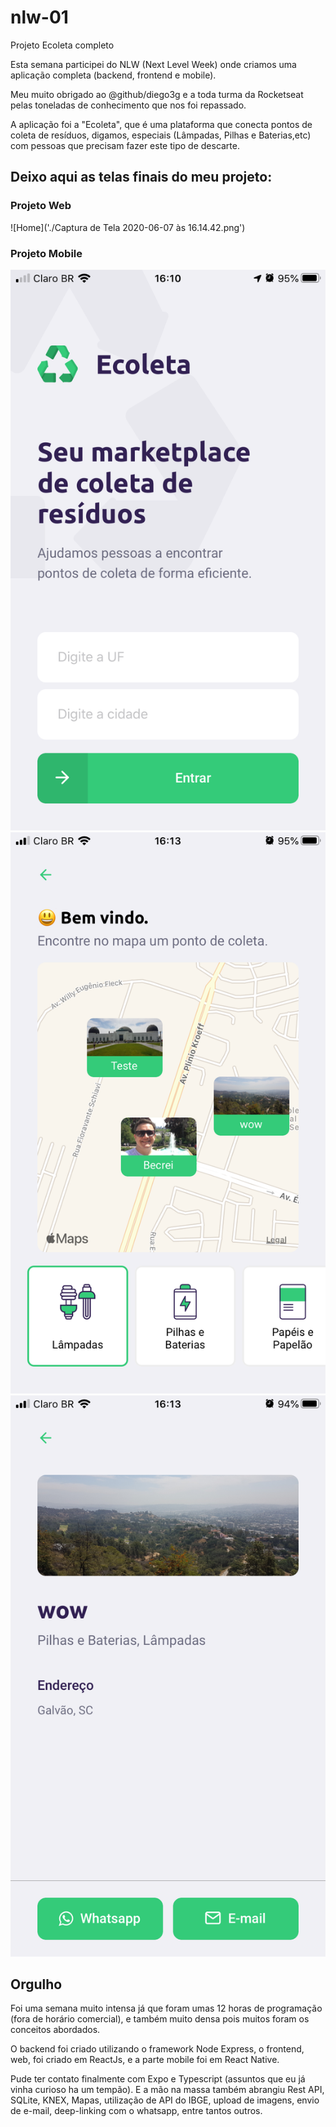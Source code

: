 # nlw-01

Projeto Ecoleta completo

Esta semana participei do NLW (Next Level Week) onde criamos uma aplicação completa (backend, frontend e mobile).

Meu muito obrigado ao @github/diego3g e a toda turma da Rocketseat pelas toneladas de conhecimento que nos foi repassado.

A aplicação foi a "Ecoleta", que é uma plataforma que conecta pontos de coleta de resíduos, digamos, especiais (Lâmpadas, Pilhas e Baterias,etc) com pessoas que precisam fazer este tipo de descarte.

## Deixo aqui as telas finais do meu projeto:

### Projeto Web
![Home]('./Captura de Tela 2020-06-07 às 16.14.42.png')

### Projeto Mobile
![Home](./IMG_1482.PNG)
![Points](./IMG_1483.PNG)
![Details](./IMG_1484.PNG)

## Orgulho

Foi uma semana muito intensa já que foram umas 12 horas de programação (fora de horário comercial), e também muito densa pois muitos foram os conceitos abordados.

O backend foi criado utilizando o framework Node Express, o frontend, web, foi criado em ReactJs, e a parte mobile foi em React Native.

Pude ter contato finalmente com Expo e Typescript (assuntos que eu já vinha curioso ha um tempão). E a mão na massa também abrangiu Rest API, SQLite, KNEX, Mapas, utilização de API do IBGE, upload de imagens, envio de e-mail, deep-linking com o whatsapp, entre tantos outros.
